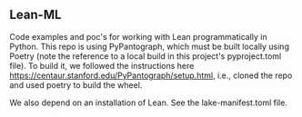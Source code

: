 Lean-ML
-------

Code examples and poc's for working with Lean programmatically 
in Python. This repo is using PyPantograph, which must be built locally
using Poetry (note the reference to a local build in this project's 
pyproject.toml file). To build it, we followed the instructions here
https://centaur.stanford.edu/PyPantograph/setup.html, i.e., 
cloned the repo and used poetry to build the wheel. 

We also depend on an installation of Lean. See the lake-manifest.toml file. 

